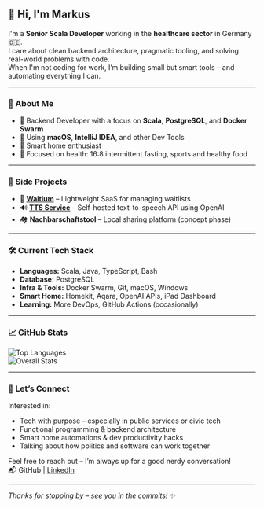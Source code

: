 ## 👋 Hi, I'm Markus

I'm a **Senior Scala Developer** working in the **healthcare sector** in Germany 🇩🇪.  
I care about clean backend architecture, pragmatic tooling, and solving real-world problems with code.  
When I'm not coding for work, I’m building small but smart tools – and automating everything I can.

---

### 🧠 About Me

- 💼 Backend Developer with a focus on **Scala**, **PostgreSQL**, and **Docker Swarm**  
- 🧰 Using **macOS**, **IntelliJ IDEA**, and other Dev Tools
- 🔋 Smart home enthusiast  
- 🏃 Focused on health: 16:8 intermittent fasting, sports and healthy food

---

### 🧪 Side Projects

- 🧾 **[Waitium](https://github.com/mMeyer1999/waitium)** – Lightweight SaaS for managing waitlists  
- 🔊 **[TTS Service](https://github.com/mMeyer1999/tts-service)** – Self-hosted text-to-speech API using OpenAI  
- 🏘️ **Nachbarschaftstool** – Local sharing platform (concept phase)

---

### 🛠️ Current Tech Stack

- **Languages:** Scala, Java, TypeScript, Bash  
- **Database:** PostgreSQL  
- **Infra & Tools:** Docker Swarm, Git, macOS, Windows
- **Smart Home:** Homekit, Aqara, OpenAI APIs, iPad Dashboard  
- **Learning:** More DevOps, GitHub Actions (occasionally)

---

### 📈 GitHub Stats

![Top Languages](https://github-readme-stats.vercel.app/api/top-langs/?username=mMeyer1999&theme=merko&show_icons=true&hide_border=true&layout=compact)  
![Overall Stats](https://github-readme-stats.vercel.app/api?username=mMeyer1999&theme=merko&show_icons=true&hide_border=true&count_private=true)

---

### 💬 Let’s Connect

Interested in:
- Tech with purpose – especially in public services or civic tech  
- Functional programming & backend architecture  
- Smart home automations & dev productivity hacks  
- Talking about how politics and software can work together

Feel free to reach out – I’m always up for a good nerdy conversation!  
📬 GitHub | [LinkedIn](https://www.linkedin.com/in/markus-meyer-78885b1aa/)

---

_Thanks for stopping by – see you in the commits! ✨_
